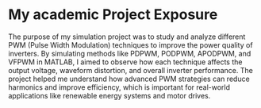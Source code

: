 # My academic Project Exposure
The purpose of my simulation project was to study and analyze different PWM (Pulse Width Modulation) techniques to improve the power quality of inverters. By simulating methods like PDPWM, PODPWM, APODPWM, and VFPWM in MATLAB, I aimed to observe how each technique affects the output voltage, waveform distortion, and overall inverter performance. The project helped me understand how advanced PWM strategies can reduce harmonics and improve efficiency, which is important for real-world applications like renewable energy systems and motor drives.
